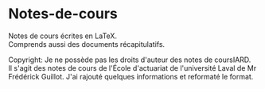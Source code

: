 # Notes-de-cours
Notes de cours écrites en LaTeX.<br />
Comprends aussi des documents récapitulatifs.<br />

Copyright: Je ne possède pas les droits d'auteur des notes de coursIARD. <br />
Il s'agit des notes de cours de l'École d'actuariat de l'université Laval de Mr Frédérick Guillot. 
J'ai rajouté quelques informations et reformaté le format.
